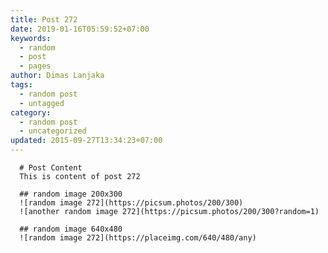 ```yaml
---
title: Post 272
date: 2019-01-16T05:59:52+07:00
keywords:
  - random
  - post
  - pages
author: Dimas Lanjaka
tags:
  - random post
  - untagged
category:
  - random post
  - uncategorized
updated: 2015-09-27T13:34:23+07:00
---
```


      # Post Content
      This is content of post 272

      ## random image 200x300
      ![random image 272](https://picsum.photos/200/300)
      ![another random image 272](https://picsum.photos/200/300?random=1)

      ## random image 640x480
      ![random image 272](https://placeimg.com/640/480/any)
      